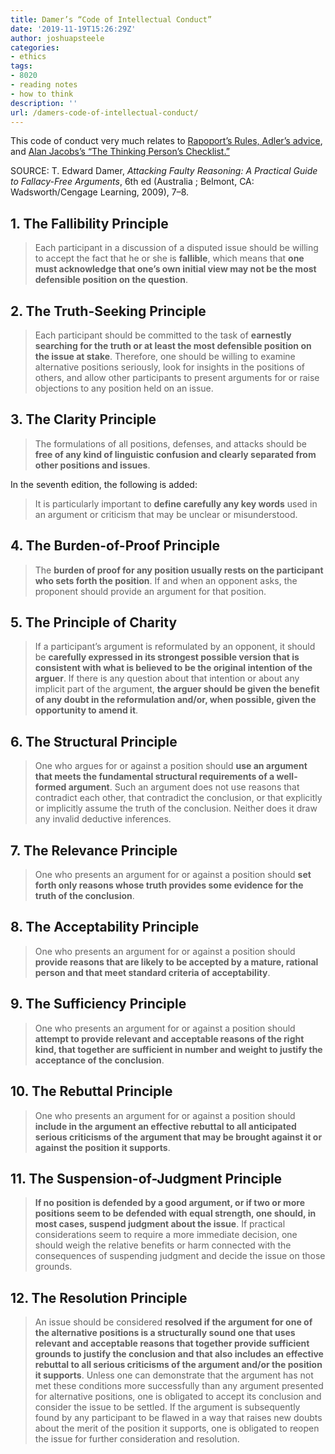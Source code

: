 ```yaml
---
title: Damer’s “Code of Intellectual Conduct”
date: '2019-11-19T15:26:29Z'
author: joshuapsteele
categories:
- ethics
tags:
- 8020
- reading notes
- how to think
description: ''
url: /damers-code-of-intellectual-conduct/
---
```

This code of conduct very much relates to [Rapoport’s Rules, Adler’s advice](https://joshuapsteele.com/help-me-come-up-with-rules-for-conversation/), and [Alan Jacobs’s “The Thinking Person’s Checklist.”](https://joshuapsteele.com/alan-jacobss-the-thinking-persons-checklist/)

SOURCE: T. Edward Damer, *Attacking Faulty Reasoning: A Practical Guide to Fallacy-Free Arguments*, 6th ed (Australia ; Belmont, CA: Wadsworth/Cengage Learning, 2009), 7–8.

## 1. The Fallibility Principle 

> Each participant in a discussion of a disputed issue should be willing to accept the fact that he or she is **fallible**, which means that **one must acknowledge that one’s own initial view may not be the most defensible position on the question**.

## 2. The Truth-Seeking Principle 

> Each participant should be committed to the task of **earnestly searching for the truth or at least the most defensible position on the issue at stake**. Therefore, one should be willing to examine alternative positions seriously, look for insights in the positions of others, and allow other participants to present arguments for or raise objections to any position held on an issue.

## 3. The Clarity Principle 

> The formulations of all positions, defenses, and attacks should be **free of any kind of linguistic confusion and clearly separated from other positions and issues**.

In the seventh edition, the following is added:

> It is particularly important to **define carefully any key words** used in an argument or criticism that may be unclear or misunderstood.

## 4. The Burden-of-Proof Principle 

> The **burden of proof for any position usually rests on the participant who sets forth the position**. If and when an opponent asks, the proponent should provide an argument for that position.

## 5. The Principle of Charity 

> If a participant’s argument is reformulated by an opponent, it should be **carefully expressed in its strongest possible version that is consistent with what is believed to be the original intention of the arguer**. If there is any question about that intention or about any implicit part of the argument, **the arguer should be given the benefit of any doubt in the reformulation and/or, when possible, given the opportunity to amend it**.

## 6. The Structural Principle 

> One who argues for or against a position should **use an argument that meets the fundamental structural requirements of a well-formed argument**. Such an argument does not use reasons that contradict each other, that contradict the conclusion, or that explicitly or implicitly assume the truth of the conclusion. Neither does it draw any invalid deductive inferences.

## 7. The Relevance Principle 

> One who presents an argument for or against a position should **set forth only reasons whose truth provides some evidence for the truth of the conclusion**.

## 8. The Acceptability Principle 

> One who presents an argument for or against a position should **provide reasons that are likely to be accepted by a mature, rational person and that meet standard criteria of acceptability**.

## 9. The Sufficiency Principle 

> One who presents an argument for or against a position should **attempt to provide relevant and acceptable reasons of the right kind, that together are sufficient in number and weight to justify the acceptance of the conclusion**.

## 10. The Rebuttal Principle 

> One who presents an argument for or against a position should **include in the argument an effective rebuttal to all anticipated serious criticisms of the argument that may be brought against it or against the position it supports**.

## 11. The Suspension-of-Judgment Principle 

> **If no position is defended by a good argument, or if two or more positions seem to be defended with equal strength, one should, in most cases, suspend judgment about the issue**. If practical considerations seem to require a more immediate decision, one should weigh the relative benefits or harm connected with the consequences of suspending judgment and decide the issue on those grounds.

## 12. The Resolution Principle 

> An issue should be considered **resolved if the argument for one of the alternative positions is a structurally sound one that uses relevant and acceptable reasons that together provide sufficient grounds to justify the conclusion and that also includes an effective rebuttal to all serious criticisms of the argument and/or the position it supports**. Unless one can demonstrate that the argument has not met these conditions more successfully than any argument presented for alternative positions, one is obligated to accept its conclusion and consider the issue to be settled. If the argument is subsequently found by any participant to be flawed in a way that raises new doubts about the merit of the position it supports, one is obligated to reopen the issue for further consideration and resolution.